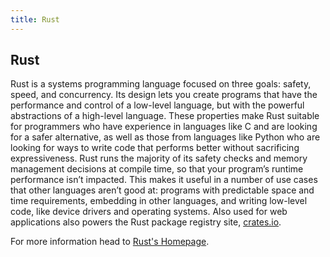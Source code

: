 ```yaml
---
title: Rust
---
```

## Rust

Rust is a systems programming language focused on three goals: safety, speed, and concurrency. Its design lets you create programs that have the performance and control of a low-level language, but with the powerful abstractions of a high-level language. These properties make Rust suitable for programmers who have experience in languages like C and are looking for a safer alternative, as well as those from languages like Python who are looking for ways to write code that performs better without sacrificing expressiveness. Rust runs the majority of its safety checks and memory management decisions at compile time, so that your program’s runtime performance isn’t impacted. This makes it useful in a number of use cases that other languages aren’t good at: programs with predictable space and time requirements, embedding in other languages, and writing low-level code, like device drivers and operating systems. Also used for web applications also powers the Rust package registry site, <a href='https://www.crates.io' target='_blank' rel='nofollow'>crates.io</a>.

For more information head to <a href='https://www.rust-lang.org' target='_blank' rel='nofollow'>Rust's Homepage</a>.
